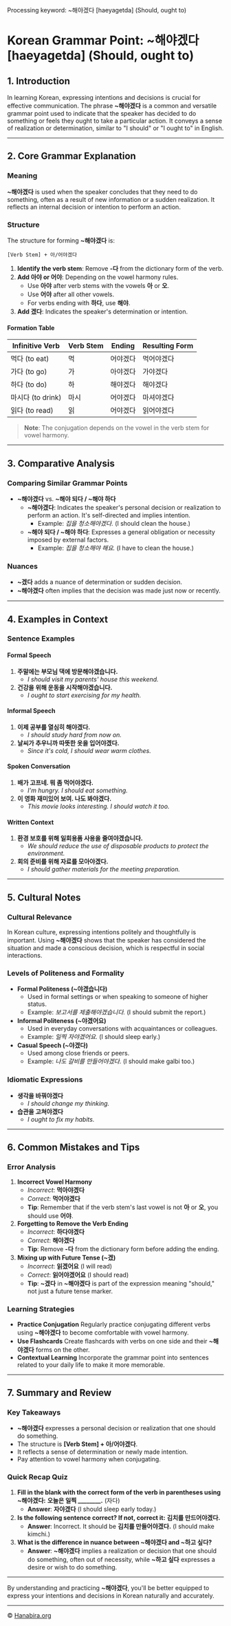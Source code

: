 Processing keyword: ~해야겠다 [haeyagetda] (Should, ought to)
# Korean Grammar Point: ~해야겠다 [haeyagetda] (Should, ought to)

## 1. Introduction
In learning Korean, expressing intentions and decisions is crucial for effective communication. The phrase **~해야겠다** is a common and versatile grammar point used to indicate that the speaker has decided to do something or feels they ought to take a particular action. It conveys a sense of realization or determination, similar to "I should" or "I ought to" in English.

---
## 2. Core Grammar Explanation
### Meaning
**~해야겠다** is used when the speaker concludes that they need to do something, often as a result of new information or a sudden realization. It reflects an internal decision or intention to perform an action.
### Structure
The structure for forming **~해야겠다** is:
```
[Verb Stem] + 아/어야겠다
```
1. **Identify the verb stem**: Remove **-다** from the dictionary form of the verb.
2. **Add 아야 or 어야**: Depending on the vowel harmony rules.
   - Use **아야** after verb stems with the vowels **아** or **오**.
   - Use **어야** after all other vowels.
   - For verbs ending with **하다**, use **해야**.
3. **Add 겠다**: Indicates the speaker's determination or intention.
#### Formation Table
| Infinitive Verb | Verb Stem | Ending     | Resulting Form     |
|-----------------|-----------|------------|--------------------|
| 먹다 (to eat)   | 먹        | 어야겠다   | 먹어야겠다         |
| 가다 (to go)    | 가        | 아야겠다   | 가야겠다           |
| 하다 (to do)    | 하        | 해야겠다   | 해야겠다           |
| 마시다 (to drink)| 마시     | 어야겠다   | 마셔야겠다         |
| 읽다 (to read)  | 읽        | 어야겠다   | 읽어야겠다         |
> **Note**: The conjugation depends on the vowel in the verb stem for vowel harmony.
---
## 3. Comparative Analysis
### Comparing Similar Grammar Points
- **~해야겠다** vs. **~해야 되다 / ~해야 하다**
  - **~해야겠다**: Indicates the speaker's personal decision or realization to perform an action. It's self-directed and implies intention.
    - Example: *집을 청소해야겠다.* (I should clean the house.)
  - **~해야 되다 / ~해야 하다**: Expresses a general obligation or necessity imposed by external factors.
    - Example: *집을 청소해야 해요.* (I have to clean the house.)
### Nuances
- **~겠다** adds a nuance of determination or sudden decision.
- **~해야겠다** often implies that the decision was made just now or recently.
---
## 4. Examples in Context
### Sentence Examples
#### Formal Speech
1. **주말에는 부모님 댁에 방문해야겠습니다.**
   - *I should visit my parents' house this weekend.*
2. **건강을 위해 운동을 시작해야겠습니다.**
   - *I ought to start exercising for my health.*
#### Informal Speech
1. **이제 공부를 열심히 해야겠다.**
   - *I should study hard from now on.*
2. **날씨가 추우니까 따뜻한 옷을 입어야겠다.**
   - *Since it's cold, I should wear warm clothes.*
#### Spoken Conversation
1. **배가 고프네. 뭐 좀 먹어야겠다.**
   - *I'm hungry. I should eat something.*
2. **이 영화 재미있어 보여. 나도 봐야겠다.**
   - *This movie looks interesting. I should watch it too.*
#### Written Context
1. **환경 보호를 위해 일회용품 사용을 줄여야겠습니다.**
   - *We should reduce the use of disposable products to protect the environment.*
2. **회의 준비를 위해 자료를 모아야겠다.**
   - *I should gather materials for the meeting preparation.*
---
## 5. Cultural Notes
### Cultural Relevance
In Korean culture, expressing intentions politely and thoughtfully is important. Using **~해야겠다** shows that the speaker has considered the situation and made a conscious decision, which is respectful in social interactions.
### Levels of Politeness and Formality
- **Formal Politeness (~야겠습니다)**
  - Used in formal settings or when speaking to someone of higher status.
  - Example: *보고서를 제출해야겠습니다.* (I should submit the report.)
- **Informal Politeness (~야겠어요)**
  - Used in everyday conversations with acquaintances or colleagues.
  - Example: *일찍 자야겠어요.* (I should sleep early.)
- **Casual Speech (~야겠다)**
  - Used among close friends or peers.
  - Example: *나도 갈비를 만들어야겠다.* (I should make galbi too.)
### Idiomatic Expressions
- **생각을 바꿔야겠다**
  - *I should change my thinking.*
- **습관을 고쳐야겠다**
  - *I ought to fix my habits.*
---
## 6. Common Mistakes and Tips
### Error Analysis
1. **Incorrect Vowel Harmony**
   - *Incorrect*: **먹아야겠다**
   - *Correct*: **먹어야겠다**
   - **Tip**: Remember that if the verb stem's last vowel is not **아** or **오**, you should use **어야**.
2. **Forgetting to Remove the Verb Ending**
   - *Incorrect*: **하다야겠다**
   - *Correct*: **해야겠다**
   - **Tip**: Remove **-다** from the dictionary form before adding the ending.
3. **Mixing up with Future Tense (~겠)**
   - *Incorrect*: **읽겠어요** (I will read)
   - *Correct*: **읽어야겠어요** (I should read)
   - **Tip**: **~겠다** in **~해야겠다** is part of the expression meaning "should," not just a future tense marker.
### Learning Strategies
- **Practice Conjugation**
  Regularly practice conjugating different verbs using **~해야겠다** to become comfortable with vowel harmony.
- **Use Flashcards**
  Create flashcards with verbs on one side and their **~해야겠다** forms on the other.
- **Contextual Learning**
  Incorporate the grammar point into sentences related to your daily life to make it more memorable.
---
## 7. Summary and Review
### Key Takeaways
- **~해야겠다** expresses a personal decision or realization that one should do something.
- The structure is **[Verb Stem] + 아/어야겠다**.
- It reflects a sense of determination or newly made intention.
- Pay attention to vowel harmony when conjugating.
### Quick Recap Quiz
1. **Fill in the blank with the correct form of the verb in parentheses using ~해야겠다:**
   **오늘은 일찍 ________.** (자다)
   - **Answer**: **자야겠다** (I should sleep early today.)
2. **Is the following sentence correct? If not, correct it:**
   **김치를 만드어야겠다.**
   - **Answer**: Incorrect. It should be **김치를 만들어야겠다.** (I should make kimchi.)
3. **What is the difference in nuance between ~해야겠다 and ~하고 싶다?**
   - **Answer**: **~해야겠다** implies a realization or decision that one should do something, often out of necessity, while **~하고 싶다** expresses a desire or wish to do something.
---

By understanding and practicing **~해야겠다**, you'll be better equipped to express your intentions and decisions in Korean naturally and accurately.

---
© [Hanabira.org](https://hanabira.org)
